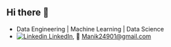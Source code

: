 ## Hi there 👋

<!--
**Manik2000/Manik2000** is a ✨ _special_ ✨ repository because its `README.md` (this file) appears on your GitHub profile.

Here are some ideas to get you started:

- 🔭 I’m currently working on ...
- 🌱 I’m currently learning ...
- 👯 I’m looking to collaborate on ...
- 🤔 I’m looking for help with ...
- 💬 Ask me about ...
- 
- 📫 How to reach me: ...
- 😄 Pronouns: ...
- ⚡ Fun fact: ...
-->

- Data Engineering | Machine Learning | Data Science
- [![Linkedin](https://i.sstatic.net/gVE0j.png) LinkedIn](https://www.linkedin.com/in/marcin-kostrzewa/), 📧 [Manik24901@gmail.com](mailto:Manik24901@gmail.com) 
